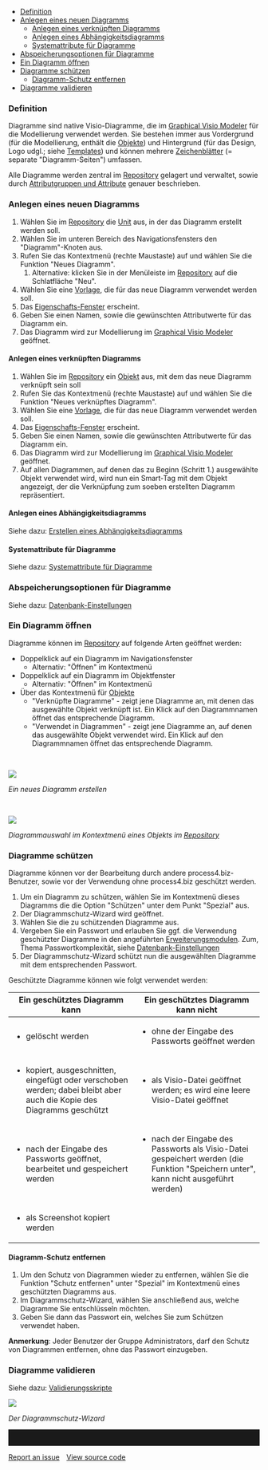 -   [Definition](#definition)
-   [Anlegen eines neuen Diagramms](#anlegen-eines-neuen-diagramms)
    -   [Anlegen eines verknüpften Diagramms](#anlegen-eines-verknüpften-diagramms)
    -   [Anlegen eines Abhängigkeitsdiagramms](#anlegen-eines-abhängigkeitsdiagramms)
    -   [Systemattribute für Diagramme](#systemattribute-für-diagramme)
-   [Abspeicherungsoptionen für Diagramme](#abspeicherungsoptionen-für-diagramme)
-   [Ein Diagramm öffnen](#ein-diagramm-öffnen)
-   [Diagramme schützen](#diagramme-schützen)
    -   [Diagramm-Schutz entfernen](#diagramm-schutz-entfernen)
-   [Diagramme validieren](#diagramme-validieren)

### Definition

Diagramme sind native Visio-Diagramme, die im [Graphical Visio
Modeler](graphical-visio-modeler) für die Modellierung verwendet werden.
Sie bestehen immer aus Vordergrund (für die Modellierung, enthält die
[Objekte](objekt)) und Hintergrund (für das Design, Logo udgl.; siehe
[Templates](shapes-stencils-und-templates-de)) und können mehrere
[Zeichenblätter](verwenden-mehrerer-visio-diagramm-zeichenblätter) (=
separate "Diagramm-Seiten") umfassen.

Alle Diagramme werden zentral im [Repository](repository-de) gelagert und
verwaltet, sowie durch [Attributgruppen und
Attribute](attributgruppe-und-attribut) genauer beschrieben.

### Anlegen eines neuen Diagramms

1.  Wählen Sie im [Repository](repository-de) die [Unit](unit-de) aus, in der
    das Diagramm erstellt werden soll.
2.  Wählen Sie im unteren Bereich des Navigationsfensters den
    "Diagramm"-Knoten aus.
3.  Rufen Sie das Kontextmenü (rechte Maustaste) auf und wählen Sie die
    Funktion "Neues Diagramm".
    1.  Alternative: klicken Sie in der Menüleiste
        im [Repository](repository-de)
        auf die Schlatfläche "Neu".
4.  Wählen Sie eine [Vorlage](shapes-stencils-und-templates-de), die für das
    neue Diagramm verwendet werden soll.
5.  Das [Eigenschafts-Fenster](eigenschaften-dialogfenster) erscheint.
6.  Geben Sie einen Namen, sowie die gewünschten Attributwerte für das
    Diagramm ein.
7.  Das Diagramm wird zur Modellierung im [Graphical Visio
    Modeler](graphical-visio-modeler) geöffnet.

#### Anlegen eines verknüpften Diagramms

1.  Wählen Sie im [Repository](repository) ein [Objekt](objekt) aus, mit
    dem das neue Diagramm verknüpft sein soll
2.  Rufen Sie das Kontextmenü (rechte Maustaste) auf und wählen Sie die
    Funktion "Neues verknüpftes Diagramm".
3.  Wählen Sie eine [Vorlage](shapes-stencils-und-templates-de), die für das
    neue Diagramm verwendet werden soll.
4.  Das
    [Eigenschafts-Fenster](eigenschaften-dialogfenster)
    erscheint.
5.  Geben Sie einen Namen, sowie die gewünschten Attributwerte für das
    Diagramm ein.
6.  Das Diagramm wird zur Modellierung im [Graphical Visio
    Modeler](graphical-visio-modeler) geöffnet.
7.  Auf allen Diagrammen, auf denen das zu Beginn (Schritt 1.)
    ausgewählte Objekt verwendet wird, wird nun ein Smart-Tag mit dem
    Objekt angezeigt, der die Verknüpfung zum soeben erstellten Diagramm
    repräsentiert.

#### Anlegen eines Abhängigkeitsdiagramms

Siehe dazu: [Erstellen eines
Abhängigkeitsdiagramms](erstellen-eines-abhängigkeitsdiagramms)

#### Systemattribute für Diagramme

Siehe dazu: [Systemattribute für Diagramme](systemattribute-für-diagramme)

### Abspeicherungsoptionen für Diagramme

Siehe dazu:
[Datenbank-Einstellungen](datenbank-einstellungen)

### Ein Diagramm öffnen

Diagramme können im [Repository](repository-de) auf folgende Arten geöffnet
werden:

-   Doppelklick auf ein Diagramm im Navigationsfenster
    -   Alternativ: "Öffnen" im Kontextmenü
-   Doppelklick auf ein Diagramm im Objektfenster
    -   Alternativ: "Öffnen" im Kontextmenü
-   Über das Kontextmenü für [Objekte](objekt)
    -   "Verknüpfte Diagramme" - zeigt jene Diagramme an, mit denen das
        ausgewählte Objekt verknüpft ist. Ein Klick auf den
        Diagrammnamen öffnet das entsprechende Diagramm.
    -   "Verwendet in Diagrammen" - zeigt jene Diagramme an, auf denen
        das ausgewählte Objekt verwendet wird. Ein Klick auf den
        Diagrammnamen öffnet das entsprechende Diagramm.  
          





 

![](//images.ctfassets.net/utx1h0gfm1om/3oX0SdFN964YykMmIk88uk/fcd21c021f23fdc6ed25bddc823a6eeb/1018007.png)

*Ein neues Diagramm erstellen*

 

*![](//images.ctfassets.net/utx1h0gfm1om/6MsrF75yCscuMyyqkWOQkU/18569559da4e3822623e456f1ab1fed2/1018008.png)*

*Diagrammauswahl im Kontextmenü eines Objekts im [Repository](repository-de)*

### Diagramme schützen

Diagramme können vor der Bearbeitung durch andere process4.biz-Benutzer,
sowie vor der Verwendung ohne process4.biz geschützt werden.

1.  Um ein Diagramm zu schützen, wählen Sie im Kontextmenü dieses
    Diagramms die die Option "Schützen" unter dem Punkt "Spezial" aus.
2.  Der Diagrammschutz-Wizard wird geöffnet.
3.  Wählen Sie die zu schützenden Diagramme aus.
4.  Vergeben Sie ein Passwort und erlauben Sie ggf. die Verwendung
    geschützter Diagramme in den angeführten
    [Erweiterungsmodulen](process4.biz_Erweiterungsmodule). Zum, Thema
    Passwortkomplexität, siehe
    [Datenbank-Einstellungen](Datenbank-Einstellungen)
5.  Der Diagrammschutz-Wizard schützt nun die ausgewählten Diagramme mit
    dem entsprechenden Passwort.

Geschützte Diagramme können wie folgt verwendet werden:

<table>
<colgroup>
<col style="width: 50%" />
<col style="width: 50%" />
</colgroup>
<thead>
<tr class="header">
<th>Ein geschütztes Diagramm kann</th>
<th>Ein geschütztes Diagramm kann nicht</th>
</tr>
</thead>
<tbody>
<tr class="odd">
<td><ul>
<li>gelöscht werden</li>
</ul></td>
<td><ul>
<li>ohne der Eingabe des Passworts geöffnet werden</li>
</ul></td>
</tr>
<tr class="even">
<td><ul>
<li>kopiert, ausgeschnitten, eingefügt oder verschoben werden; dabei bleibt aber auch die Kopie des Diagramms geschützt</li>
</ul></td>
<td><ul>
<li>als Visio-Datei geöffnet werden; es wird eine leere Visio-Datei geöffnet</li>
</ul></td>
</tr>
<tr class="odd">
<td><ul>
<li>nach der Eingabe des Passworts geöffnet, bearbeitet und gespeichert werden</li>
</ul></td>
<td><ul>
<li><p>nach der Eingabe des Passworts als Visio-Datei gespeichert werden (die Funktion &quot;Speichern unter&quot;, kann nicht ausgeführt werden)</p></li>
</ul></td>
</tr>
<tr class="even">
<td><ul>
<li>als Screenshot kopiert werden</li>
</ul></td>
<td><p> </p></td>
</tr>
</tbody>
</table>

#### Diagramm-Schutz entfernen

1.  Um den Schutz von Diagrammen wieder zu entfernen, wählen Sie die
    Funktion "Schutz entfernen" unter "Spezial" im Kontextmenü eines
    geschützten Diagramms aus.
2.  Im Diagrammschutz-Wizard, wählen Sie anschließend aus, welche
    Diagramme Sie entschlüsseln möchten.
3.  Geben Sie dann das Passwort ein, welches Sie zum Schützen verwendet
    haben.

**Anmerkung**: Jeder Benutzer der Gruppe Administrators, darf den Schutz
von Diagrammen entfernen, ohne das Passwort einzugeben.

### Diagramme validieren

Siehe dazu: [Validierungsskripte](validierungsskripte)

![](//images.ctfassets.net/utx1h0gfm1om/27u0mLZe7SeK4cEmgAmMC2/967b96ff5bc7509df1add00edd48211a/1018009.png)

*Der Diagrammschutz-Wizard*


<hr style="padding-top:2rem" />
<a href="https://github.com/process4/docs/issues" target="_blank" class="bgw btn btn-primary btn-lg shadow-sm">Report an issue</a>
<a href="https://github.com/process4/docs" target="_blank" class="bgw btn btn-primary btn-lg shadow-sm" style="margin-left:10px;">View source code</a>